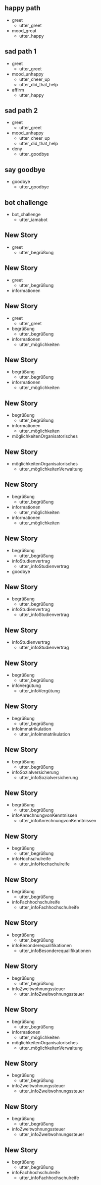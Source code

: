 ## happy path
* greet
  - utter_greet
* mood_great
  - utter_happy

## sad path 1
* greet
  - utter_greet
* mood_unhappy
  - utter_cheer_up
  - utter_did_that_help
* affirm
  - utter_happy

## sad path 2
* greet
  - utter_greet
* mood_unhappy
  - utter_cheer_up
  - utter_did_that_help
* deny
  - utter_goodbye

## say goodbye
* goodbye
  - utter_goodbye

## bot challenge
* bot_challenge
  - utter_iamabot

## New Story

* greet
    - utter_begrüßung

## New Story

* greet
    - utter_begrüßung
* informationen

## New Story

* greet
    - utter_greet
* begrüßung
    - utter_begrüßung
* informationen
    - utter_möglichkeiten

## New Story

* begrüßung
    - utter_begrüßung
* informationen
    - utter_möglichkeiten

## New Story

* begrüßung
    - utter_begrüßung
* informationen
    - utter_möglichkeiten
* möglichkeitenOrganisatorisches

## New Story

* möglichkeitenOrganisatorisches
    - utter_möglichkeitenVerwaltung

## New Story

* begrüßung
    - utter_begrüßung
* informationen
    - utter_möglichkeiten
* informationen
    - utter_möglichkeiten

## New Story

* begrüßung
    - utter_begrüßung
* infoStudienvertrag
    - utter_infoStudienvertrag
* goodbye

## New Story

* begrüßung
    - utter_begrüßung
* infoStudienvertrag
    - utter_infoStudienvertrag

## New Story

* infoStudienvertrag
    - utter_infoStudienvertrag

## New Story

* begrüßung
    - utter_begrüßung
* infoVergütung
    - utter_infoVergütung

## New Story

* begrüßung
    - utter_begrüßung
* infoImmatrikulation
    - utter_infoImmatrikulation

## New Story

* begrüßung
    - utter_begrüßung
* infoSozialversicherung
    - utter_infoSozialversicherung

## New Story

* begrüßung
    - utter_begrüßung
* infoAnrechnungvonKenntnissen
    - utter_infoAnrechnungvonKenntnissen

## New Story

* begrüßung
    - utter_begrüßung
* infoHochschulreife
    - utter_infoHochschulreife

## New Story

* begrüßung
    - utter_begrüßung
* infoFachhochschulreife
    - utter_infoFachhochschulreife

## New Story

* begrüßung
    - utter_begrüßung
* infoBesonderequalifikationen
    - utter_infoBesonderequalifikationen

## New Story

* begrüßung
    - utter_begrüßung
* infoZweitwohnungssteuer
    - utter_infoZweitwohnungssteuer

## New Story

* begrüßung
    - utter_begrüßung
* informationen
    - utter_möglichkeiten
* möglichkeitenOrganisatorisches
    - utter_möglichkeitenVerwaltung

## New Story

* begrüßung
    - utter_begrüßung
* infoZweitwohnungssteuer
    - utter_infoZweitwohnungssteuer

## New Story

* begrüßung
    - utter_begrüßung
* infoZweitwohnungssteuer
    - utter_infoZweitwohnungssteuer

## New Story

* begrüßung
    - utter_begrüßung
* infoFachhochschulreife
    - utter_infoFachhochschulreife
